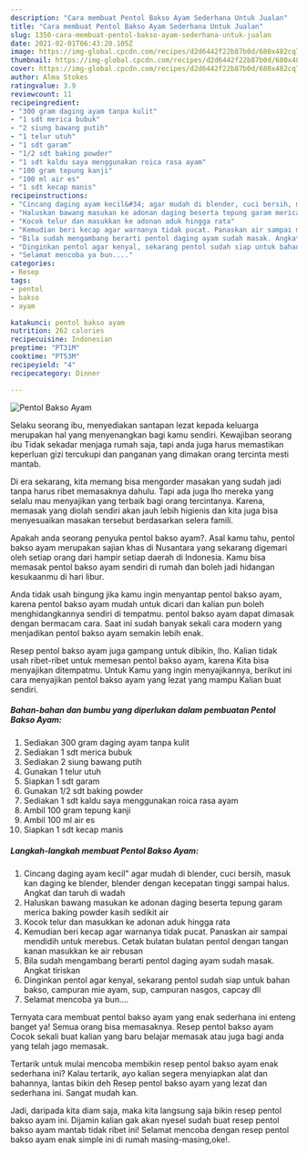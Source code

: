 ```yaml
---
description: "Cara membuat Pentol Bakso Ayam Sederhana Untuk Jualan"
title: "Cara membuat Pentol Bakso Ayam Sederhana Untuk Jualan"
slug: 1350-cara-membuat-pentol-bakso-ayam-sederhana-untuk-jualan
date: 2021-02-01T06:43:20.105Z
image: https://img-global.cpcdn.com/recipes/d2d6442f22b87b0d/680x482cq70/pentol-bakso-ayam-foto-resep-utama.jpg
thumbnail: https://img-global.cpcdn.com/recipes/d2d6442f22b87b0d/680x482cq70/pentol-bakso-ayam-foto-resep-utama.jpg
cover: https://img-global.cpcdn.com/recipes/d2d6442f22b87b0d/680x482cq70/pentol-bakso-ayam-foto-resep-utama.jpg
author: Alma Stokes
ratingvalue: 3.9
reviewcount: 11
recipeingredient:
- "300 gram daging ayam tanpa kulit"
- "1 sdt merica bubuk"
- "2 siung bawang putih"
- "1 telur utuh"
- "1 sdt garam"
- "1/2 sdt baking powder"
- "1 sdt kaldu saya menggunakan roica rasa ayam"
- "100 gram tepung kanji"
- "100 ml air es"
- "1 sdt kecap manis"
recipeinstructions:
- "Cincang daging ayam kecil&#34; agar mudah di blender, cuci bersih, masuk kan daging ke blender, blender dengan kecepatan tinggi sampai halus. Angkat dan taruh di wadah"
- "Haluskan bawang masukan ke adonan daging beserta tepung garam merica baking powder kasih sedikit air"
- "Kocok telur dan masukkan ke adonan aduk hingga rata"
- "Kemudian beri kecap agar warnanya tidak pucat. Panaskan air sampai mendidih untuk merebus. Cetak bulatan bulatan pentol dengan tangan kanan masukkan ke air rebusan"
- "Bila sudah mengambang berarti pentol daging ayam sudah masak. Angkat tiriskan"
- "Dinginkan pentol agar kenyal, sekarang pentol sudah siap untuk bahan bakso, campuran mie ayam, sup, campuran nasgos, capcay dll"
- "Selamat mencoba ya bun...."
categories:
- Resep
tags:
- pentol
- bakso
- ayam

katakunci: pentol bakso ayam 
nutrition: 262 calories
recipecuisine: Indonesian
preptime: "PT31M"
cooktime: "PT53M"
recipeyield: "4"
recipecategory: Dinner

---
```



![Pentol Bakso Ayam](https://img-global.cpcdn.com/recipes/d2d6442f22b87b0d/680x482cq70/pentol-bakso-ayam-foto-resep-utama.jpg)

Selaku seorang ibu, menyediakan santapan lezat kepada keluarga merupakan hal yang menyenangkan bagi kamu sendiri. Kewajiban seorang ibu Tidak sekadar menjaga rumah saja, tapi anda juga harus memastikan keperluan gizi tercukupi dan panganan yang dimakan orang tercinta mesti mantab.

Di era  sekarang, kita memang bisa mengorder masakan yang sudah jadi tanpa harus ribet memasaknya dahulu. Tapi ada juga lho mereka yang selalu mau menyajikan yang terbaik bagi orang tercintanya. Karena, memasak yang diolah sendiri akan jauh lebih higienis dan kita juga bisa menyesuaikan masakan tersebut berdasarkan selera famili. 



Apakah anda seorang penyuka pentol bakso ayam?. Asal kamu tahu, pentol bakso ayam merupakan sajian khas di Nusantara yang sekarang digemari oleh setiap orang dari hampir setiap daerah di Indonesia. Kamu bisa memasak pentol bakso ayam sendiri di rumah dan boleh jadi hidangan kesukaanmu di hari libur.

Anda tidak usah bingung jika kamu ingin menyantap pentol bakso ayam, karena pentol bakso ayam mudah untuk dicari dan kalian pun boleh menghidangkannya sendiri di tempatmu. pentol bakso ayam dapat dimasak dengan bermacam cara. Saat ini sudah banyak sekali cara modern yang menjadikan pentol bakso ayam semakin lebih enak.

Resep pentol bakso ayam juga gampang untuk dibikin, lho. Kalian tidak usah ribet-ribet untuk memesan pentol bakso ayam, karena Kita bisa menyajikan ditempatmu. Untuk Kamu yang ingin menyajikannya, berikut ini cara menyajikan pentol bakso ayam yang lezat yang mampu Kalian buat sendiri.

<!--inarticleads1-->

##### Bahan-bahan dan bumbu yang diperlukan dalam pembuatan Pentol Bakso Ayam:

1. Sediakan 300 gram daging ayam tanpa kulit
1. Sediakan 1 sdt merica bubuk
1. Sediakan 2 siung bawang putih
1. Gunakan 1 telur utuh
1. Siapkan 1 sdt garam
1. Gunakan 1/2 sdt baking powder
1. Sediakan 1 sdt kaldu saya menggunakan roica rasa ayam
1. Ambil 100 gram tepung kanji
1. Ambil 100 ml air es
1. Siapkan 1 sdt kecap manis




<!--inarticleads2-->

##### Langkah-langkah membuat Pentol Bakso Ayam:

1. Cincang daging ayam kecil&#34; agar mudah di blender, cuci bersih, masuk kan daging ke blender, blender dengan kecepatan tinggi sampai halus. Angkat dan taruh di wadah
1. Haluskan bawang masukan ke adonan daging beserta tepung garam merica baking powder kasih sedikit air
1. Kocok telur dan masukkan ke adonan aduk hingga rata
1. Kemudian beri kecap agar warnanya tidak pucat. Panaskan air sampai mendidih untuk merebus. Cetak bulatan bulatan pentol dengan tangan kanan masukkan ke air rebusan
1. Bila sudah mengambang berarti pentol daging ayam sudah masak. Angkat tiriskan
1. Dinginkan pentol agar kenyal, sekarang pentol sudah siap untuk bahan bakso, campuran mie ayam, sup, campuran nasgos, capcay dll
1. Selamat mencoba ya bun....




Ternyata cara membuat pentol bakso ayam yang enak sederhana ini enteng banget ya! Semua orang bisa memasaknya. Resep pentol bakso ayam Cocok sekali buat kalian yang baru belajar memasak atau juga bagi anda yang telah jago memasak.

Tertarik untuk mulai mencoba membikin resep pentol bakso ayam enak sederhana ini? Kalau tertarik, ayo kalian segera menyiapkan alat dan bahannya, lantas bikin deh Resep pentol bakso ayam yang lezat dan sederhana ini. Sangat mudah kan. 

Jadi, daripada kita diam saja, maka kita langsung saja bikin resep pentol bakso ayam ini. Dijamin kalian gak akan nyesel sudah buat resep pentol bakso ayam mantab tidak ribet ini! Selamat mencoba dengan resep pentol bakso ayam enak simple ini di rumah masing-masing,oke!.

